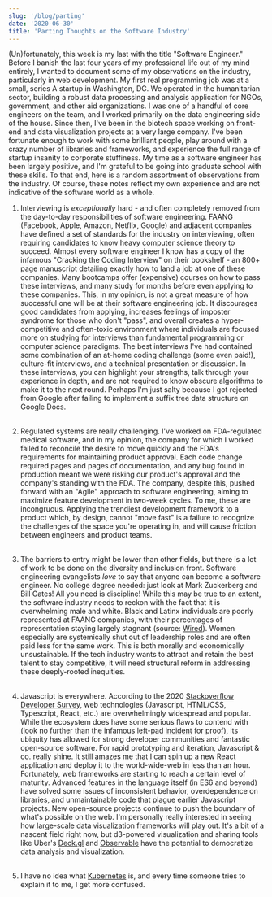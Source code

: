 ```yaml
---
slug: '/blog/parting'
date: '2020-06-30'
title: 'Parting Thoughts on the Software Industry'
---
```


(Un)fortunately, this week is my last with the title "Software Engineer." Before I banish the last four years of my professional life out of my mind entirely, I wanted to document some of my observations on the industry, particularly in web development. My first real programming job was at a small, series A startup in Washington, DC. We operated in the humanitarian sector, building a robust data processing and analysis application for NGOs, government, and other aid organizations. I was one of a handful of core engineers on the team, and I worked primarily on the data engineering side of the house. Since then, I've been in the biotech space working on front-end and data visualization projects at a very large company. I've been fortunate enough to work with some brilliant people, play around with a crazy number of libraries and frameworks, and experience the full range of startup insanity to corporate stuffiness. My time as a software engineer has been largely positive, and I'm grateful to be going into graduate school with these skills. To that end, here is a random assortment of observations from the industry. Of course, these notes reflect my own experience and are not indicative of the software world as a whole.

1. Interviewing is _exceptionally_ hard - and often completely removed from the day-to-day responsibilities of software engineering. FAANG (Facebook, Apple, Amazon, Netflix, Google) and adjacent companies have defined a set of standards for the industry on interviewing, often requiring candidates to know heavy computer science theory to succeed. Almost every software engineer I know has a copy of the infamous "Cracking the Coding Interview" on their bookshelf - an 800+ page manuscript detailing exactly how to land a job at one of these companies. Many bootcamps offer (expensive) courses on how to pass these interviews, and many study for months before even applying to these companies. This, in my opinion, is not a great measure of how successful one will be at their software engineering job. It discourages good candidates from applying, increases feelings of imposter syndrome for those who don't "pass", and overall creates a hyper-competitive and often-toxic environment where individuals are focused more on studying for interviews than fundamental programming or computer science paradigms. The best interviews I've had contained some combination of an at-home coding challenge (some even paid!), culture-fit interviews, and a technical presentation or discussion. In these interviews, you can highlight your strengths, talk through your experience in depth, and are not required to know obscure algorithms to make it to the next round. Perhaps I'm just salty because I got rejected from Google after failing to implement a suffix tree data structure on Google Docs.
   <br/> <br/>

2. Regulated systems are really challenging. I've worked on FDA-regulated medical software, and in my opinion, the company for which I worked failed to reconcile the desire to move quickly and the FDA's requirements for maintaining product approval. Each code change required pages and pages of documentation, and any bug found in production meant we were risking our product's approval and the company's standing with the FDA. The company, despite this, pushed forward with an "Agile" approach to software engineering, aiming to maximize feature development in two-week cycles. To me, these are incongruous. Applying the trendiest development framework to a product which, by design, cannot "move fast" is a failure to recognize the challenges of the space you're operating in, and will cause friction between engineers and product teams.
   <br/> <br/>

3. The barriers to entry might be lower than other fields, but there is a lot of work to be done on the diversity and inclusion front. Software engineering evangelists _love_ to say that anyone can become a software engineer. No college degree needed: just look at Mark Zuckerberg and Bill Gates! All you need is discipline! While this may be true to an extent, the software industry needs to reckon with the fact that it is overwhelming male and white. Black and Latinx individuals are poorly represented at FAANG companies, with their percentages of representation staying largely stagnant (source: <a href="https://www.wired.com/story/five-years-tech-diversity-reports-little-progress/" target="_blank">Wired</a>). Women especially are systemically shut out of leadership roles and are often paid less for the same work. This is both morally and economically unsustainable. If the tech industry wants to attract and retain the best talent to stay competitive, it will need structural reform in addressing these deeply-rooted inequities.
   <br/> <br/>

4. Javascript is everywhere. According to the 2020 <a href="https://insights.stackoverflow.com/survey/2020" target="_blank">Stackoverflow Developer Survey</a>, web technologies (Javascript, HTML/CSS, Typescript, React, etc.) are overwhelmingly widespread and popular. While the ecosystem does have some serious flaws to contend with (look no further than the infamous <span>left-pad</span> <a href="https://qz.com/646467/how-one-programmer-broke-the-internet-by-deleting-a-tiny-piece-of-code/" target="_blank" rel="noreferrer noopener"> incident</a> for proof), its ubiquity has allowed for strong developer communities and fantastic open-source software. For rapid prototyping and iteration, Javascript & co. really shine. It still amazes me that I can spin up a new React application and deploy it to the world-wide-web in less than an hour. Fortunately, web frameworks are starting to reach a certain level of maturity. Advanced features in the language itself (in ES6 and beyond) have solved some issues of inconsistent behavior, overdependence on libraries, and unmaintainable code that plague earlier Javascript projects. New open-source projects continue to push the boundary of what's possible on the web. I'm personally really interested in seeing how large-scale data visualization frameworks will play out. It's a bit of a nascent field right now, but d3-powered visualization and sharing tools like Uber's <a href="https://deck.gl/" target="_blank" rel="noreferrer noopener">Deck.gl</a> and <a href="https://observablehq.com/" target="_blank" rel="noreferrer noopener">Observable</a> have the potential to democratize data analysis and visualization.
   <br/> <br/>

5. I have no idea what <a href="https://kubernetes.io/"  target="_blank" rel="noreferrer noopener"> Kubernetes</a> is, and every time someone tries to explain it to me, I get more confused.
